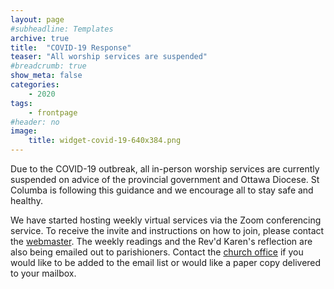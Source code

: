 ```yaml
---
layout: page
#subheadline: Templates
archive: true
title:  "COVID-19 Response"
teaser: "All worship services are suspended"
#breadcrumb: true
show_meta: false
categories:
    - 2020
tags:
    - frontpage
#header: no
image:
    title: widget-covid-19-640x384.png
---
```

Due to the COVID-19 outbreak, all in-person worship services are currently suspended on advice of the provincial government and Ottawa Diocese.  St Columba is following this guidance and we encourage all to stay safe and healthy.

We have started hosting weekly virtual services via the Zoom conferencing service.  To receive the invite and instructions on how to join, please contact the [webmaster][1].  The weekly readings and the Rev'd Karen's reflection are also being emailed out to parishioners.  Contact the [church office][2] if you would like to be added to the email list or would like a paper copy delivered to your mailbox.

 [1]: mailto:webmaster@stcolumbaottawa.ca
 [2]: mailto:admin@stcolumbaottawa.ca
